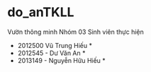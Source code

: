 # do_anTKLL
Vườn thông minh
Nhóm 03 
Sinh viên thực hiện 
* 2012500 Vũ Trung Hiếu * 
* 2012545	- Dư Văn An *
* 2013149	- Nguyễn Hữu Hiếu *
